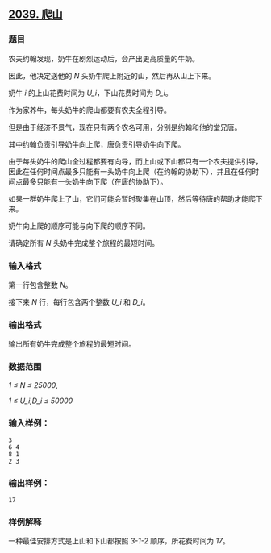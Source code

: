 ## [2039. 爬山](https://www.acwing.com/problem/content/2041/)

### 题目

农夫约翰发现，奶牛在剧烈运动后，会产出更高质量的牛奶。

因此，他决定送他的 *N* 头奶牛爬上附近的山，然后再从山上下来。

奶牛 *i* 的上山花费时间为 *U_i*，下山花费时间为 *D_i*。

作为家养牛，每头奶牛的爬山都要有农夫全程引导。

但是由于经济不景气，现在只有两个农名可用，分别是约翰和他的堂兄唐。

其中约翰负责引导奶牛向上爬，唐负责引导奶牛向下爬。

由于每头奶牛的爬山全过程都要有向导，而上山或下山都只有一个农夫提供引导，因此在任何时间点最多只能有一头奶牛向上爬（在约翰的协助下），并且在任何时间点最多只能有一头奶牛向下爬（在唐的协助下）。

如果一群奶牛爬上了山，它们可能会暂时聚集在山顶，然后等待唐的帮助才能爬下来。

奶牛向上爬的顺序可能与向下爬的顺序不同。

请确定所有 *N* 头奶牛完成整个旅程的最短时间。

### 输入格式

第一行包含整数 *N*。

接下来 *N* 行，每行包含两个整数 *U_i* 和 *D_i*。

### 输出格式

输出所有奶牛完成整个旅程的最短时间。

### 数据范围

*1 ≤ N ≤ 25000*,

*1 ≤ U_i,D_i ≤ 50000*

### 输入样例：

```
3
6 4
8 1
2 3
```

### 输出样例：

```
17
```

### 样例解释

一种最佳安排方式是上山和下山都按照 *3-1-2* 顺序，所花费时间为 *17*。
